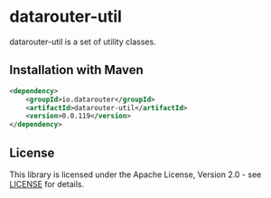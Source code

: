 # datarouter-util

datarouter-util is a set of utility classes.


## Installation with Maven

```xml
<dependency>
	<groupId>io.datarouter</groupId>
	<artifactId>datarouter-util</artifactId>
	<version>0.0.119</version>
</dependency>
```

## License

This library is licensed under the Apache License, Version 2.0 - see [LICENSE](../LICENSE) for details.
